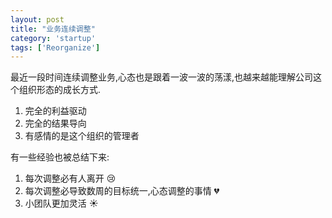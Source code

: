 ```yaml
---
layout: post
title: "业务连续调整"
category: 'startup'
tags: ['Reorganize']
---
```


最近一段时间连续调整业务,心态也是跟着一波一波的荡漾,也越来越能理解公司这个组织形态的成长方式.

1. 完全的利益驱动
2. 完全的结果导向
3. 有感情的是这个组织的管理者

有一些经验也被总结下来:

1. 每次调整必有人离开 :cry:
2. 每次调整必导致数周的目标统一,心态调整的事情 :broken_heart:
3. 小团队更加灵活 :sunny: